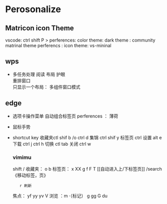 # Perosonalize

## Matricon icon Theme

vscode: 
ctrl shift P >
perferences: color theme:  dark theme : community matrinal theme
perferencs : icon   theme: vs-mininal 

## wps

- 多任务处理
  阅读  布局 护眼  
  重排窗口  
  只显示一个布局： 多组件窗口模式

## edge

- 选项卡操作菜单
  自动组合标签页
  perferences ： 薄荷

- 鼠标手势

- shortcut key
  收藏夹ctl shif b /o  ctrl  d
  集锦  ctrl shif y
  标签页  ctrl 设置 alt e 下载 ctrl j  ctrl h    切换  ctl  tab 关闭  ctrl w
  
  ### vimimu
  
  shift /
  收藏夹： o b
  标签页：  x XX g  f  F   T  [[自动进入上/下标签页]]  /search 《移动标签，页》 
  
         r 刷新
  
  焦点： yf  yy   yv  V
  浏览 ：m ·（标记） g gg G du

